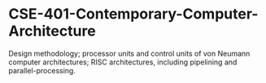 # CSE-401-Contemporary-Computer-Architecture
Design methodology; processor units and control units of von Neumann computer architectures; RISC architectures, including pipelining and parallel-processing.
